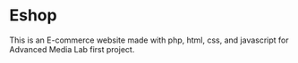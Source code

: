 # Eshop
This is an E-commerce website made with php, html, css, and javascript for Advanced Media Lab first project.
